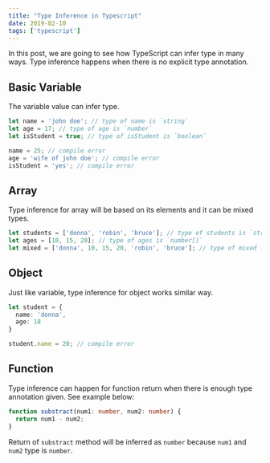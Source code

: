 ```yaml
---
title: "Type Inference in Typescript"
date: 2019-02-10
tags: ['typescript']
---
```


In this post, we are going to see how TypeScript can infer type in many ways. Type inference happens when there is no explicit type annotation.

## Basic Variable

The variable value can infer type.

```typescript
let name = 'john doe'; // type of name is `string`
let age = 17; // type of age is `number`
let isStudent = true; // type of isStudent is `boolean`

name = 25; // compile error
age = 'wife of john doe'; // compile error
isStudent = 'yes'; // compile error
```

## Array

Type inference for array will be based on its elements and it can be mixed types.

```typescript
let students = ['donna', 'robin', 'bruce']; // type of students is `string[]`
let ages = [10, 15, 20]; // type of ages is `number[]`
let mixed = ['donna', 10, 15, 20, 'robin', 'bruce']; // type of mixed is `(string|number)[]
```

## Object

Just like variable, type inference for object works similar way.

```typescript
let student = {
  name: 'donna',
  age: 18
}

student.name = 20; // compile error
```

## Function

Type inference can happen for function return when there is enough type annotation given. See example below:

```typescript
function substract(num1: number, num2: number) {
  return num1 - num2;
}
```

Return of <code>substract</code> method will be inferred as <code>number</code> because <code>num1</code> and <code>num2</code> type is <code>number</code>.
